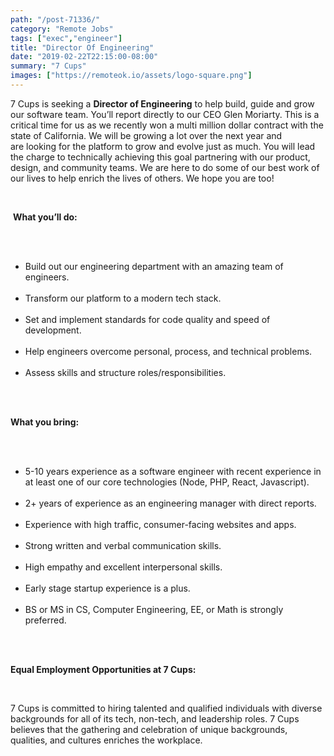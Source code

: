 ```yaml
---
path: "/post-71336/"
category: "Remote Jobs"
tags: ["exec","engineer"]
title: "Director Of Engineering"
date: "2019-02-22T22:15:00-08:00"
summary: "7 Cups"
images: ["https://remoteok.io/assets/logo-square.png"]
---
```


<p>7 Cups is seeking a&nbsp;<strong>Director of Engineering</strong> to help build, guide and grow our software team. You&rsquo;ll report directly to our CEO Glen Moriarty. This is a critical time for us as we recently won a multi million dollar contract with the state of California. We will be growing a lot over the next year and are&nbsp;looking for the platform to grow and evolve just as much. You will lead the charge to technically achieving this goal partnering with our product, design, and community teams. We are here to do some of our best work of our lives to help enrich the lives of others. We hope you are too!</p><br /><p>&nbsp;<strong>What you&rsquo;ll do:</strong></p><br /><ul><br /><li>Build out our engineering department with an amazing team of engineers.</li><br /><li>Transform our platform to a modern tech stack.</li><br /><li>Set and implement standards for code quality and speed of development.</li><br /><li>Help engineers overcome personal, process, and technical problems.</li><br /><li>Assess skills and structure roles/responsibilities.</li><br /></ul><br /><p><strong>What you bring:</strong></p><br /><ul><br /><li>5-10 years experience as a software engineer with recent experience in at least one of our core technologies (Node, PHP, React, Javascript).</li><br /><li>2+ years of experience as an engineering manager with direct reports.</li><br /><li>Experience with high traffic, consumer-facing websites and apps.</li><br /><li>Strong written and verbal communication skills.</li><br /><li>High empathy and excellent interpersonal skills.</li><br /><li>Early stage startup experience is a plus.</li><br /><li>BS or MS in CS, Computer Engineering, EE, or Math is strongly preferred.</li><br /></ul><br /><p><strong>Equal Employment Opportunities at 7 Cups:</strong></p><br /><p>7 Cups is committed to hiring talented and qualified individuals with diverse backgrounds for all of its tech, non-tech, and leadership roles. 7 Cups believes that the gathering and celebration of unique backgrounds, qualities, and cultures enriches the workplace. &nbsp;&nbsp;</p>
